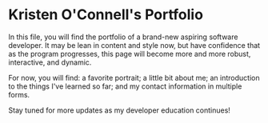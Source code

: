 # Kristen O'Connell's Portfolio

In this file, you will find the portfolio of a brand-new aspiring software developer. 
It may be lean in content and style now, but have confidence that as the program progresses, this page will become more and more robust, interactive, and dynamic. 

For now, you will find: a favorite portrait; a little bit about me; an introduction to the things I've learned so far; and my contact information in multiple forms.

Stay tuned for more updates as my developer education continues! 




